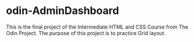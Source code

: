 # odin-AdminDashboard
This is the final project of the Intermediate HTML and CSS Course from The Odin Project. The purpose of this project is to practice Grid layout.
